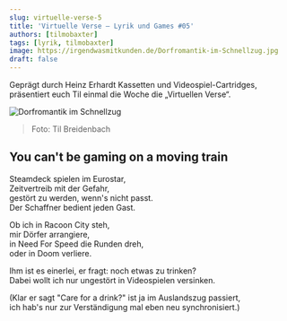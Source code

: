 ```yaml
---
slug: virtuelle-verse-5
title: 'Virtuelle Verse – Lyrik und Games #05'
authors: [tilmobaxter]
tags: [lyrik, tilmobaxter]
image: https://irgendwasmitkunden.de/Dorfromantik-im-Schnellzug.jpg
draft: false
---
```


Geprägt durch Heinz Erhardt Kassetten und Videospiel-Cartridges, präsentiert euch Til einmal die Woche die „Virtuellen Verse“.
<!--truncate-->

![Dorfromantik im Schnellzug](https://irgendwasmitkunden.de/Dorfromantik-im-Schnellzug.jpg)
> Foto: Til Breidenbach

## You can't be gaming on a moving train

Steamdeck spielen im Eurostar, <br/>
Zeitvertreib mit der Gefahr, <br/>
gestört zu werden, wenn's nicht passt. <br/>
Der Schaffner bedient jeden Gast. <br/>

Ob ich in Racoon City steh, <br/>
mir Dörfer arrangiere, <br/>
in Need For Speed die Runden dreh, <br/>
oder in Doom verliere. <br/>

Ihm ist es einerlei, er fragt: noch etwas zu trinken? <br/>
Dabei wollt ich nur ungestört in Videospielen versinken. <br/>

(Klar er sagt "Care for a drink?" ist ja im Auslandszug passiert, <br/>
ich hab's nur zur Verständigung mal eben neu synchronisiert.) <br/>
